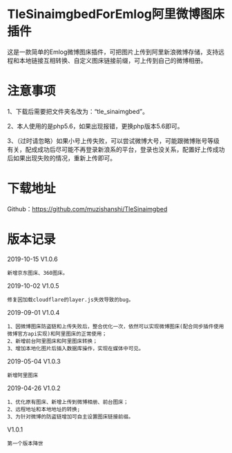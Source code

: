 # TleSinaimgbedForEmlog阿里微博图床插件

这是一款简单的Emlog微博图床插件，可把图片上传到阿里新浪微博存储，支持远程和本地链接互相转换、自定义图床链接前缀，可上传到自己的微博相册。

# 注意事项
1、下载后需要把文件夹名改为：“tle_sinaimgbed”。

2、本人使用的是php5.6，如果出现报错，更换php版本5.6即可。

3、（过时请忽略）如果小号上传失败，可以尝试微博大号，可能跟微博账号等级有关，配成成功后尽可能不再登录新浪系的平台，登录也没关系，配置好上传成功后如果出现失败的情况，重新上传即可。

# 下载地址
Github：https://github.com/muzishanshi/TleSinaimgbed

# 版本记录
2019-10-15 V1.0.6

	新增京东图床、360图床。

2019-10-02 V1.0.5

	修复因加载cloudflare的layer.js失效导致的bug。

2019-09-01 V1.0.4
	
	1、因微博图床防盗链和上传失败后，整合优化一次，依然可以实现微博图床(配合同步插件使用微博官方api实现)和阿里图床的正常使用；
	2、新增前台阿里图床和阿里图床转换；
	3、增加本地化图片后插入数据库操作，实现在媒体中可见。
	
2019-05-04 V1.0.3
	
	新增阿里图床
	
2019-04-26 V1.0.2
	
	1、优化原有图床、新增上传到微博相册、前台图床；
	2、远程地址和本地地址的转换;
	3、为针对微博的防盗链增加可自主设置图床链接前缀。
	
V1.0.1
	
	第一个版本降世